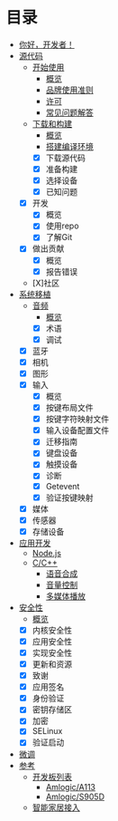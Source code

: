 # 目录

* [你好，开发者！](README.md)
* [源代码](source/getting_started/overview.md)
	* [开始使用](source/getting_started/overview.md)
		* [概览](source/getting_started/overview.md)
		* [品牌使用准则](source/getting_started/brand_guidelines.md)
		* [许可](source/getting_started/licenses.md)
		* [常见问题解答](source/faq.md)
	* [下载和构建](source/downloading_building/requirements.md)
		* [概览](source/downloading_building/requirements.md)
		* [搭建编译环境](source/downloading_building/build_env.md)
		* [X] 下载源代码
		* [X] 准备构建
		* [X] 选择设备
		* [X] 已知问题
	* [X] 开发
		* [X] 概览
		* [X] 使用repo
		* [X] 了解Git
	* [X] 做出贡献
		* [X] 概览
		* [X] 报告错误	
	* [X]社区
* [系统移植](porting/overview.md)
	* [音频](porting/overview.md)
		* [概览](porting/overview.md)
		* [X] 术语
		* [X] 调试
	* [X] 蓝牙
	* [X] 相机
	* [X] 图形
	* [X] 输入
		* [X] 概览
		* [X] 按键布局文件
		* [X] 按键字符映射文件
		* [X] 输入设备配置文件
		* [X] 迁移指南
		* [X] 键盘设备
		* [X] 触摸设备
		* [X] 诊断
		* [X] Getevent
		* [X] 验证按键映射
	* [X] 媒体
	* [X] 传感器
	* [X] 存储设备
* [应用开发](development/overview.md)
	* [Node.js](development/tutorial-nodejs.md)
	* [C/C++](development/tutorial-cplusplus.md)
		* [语音合成](development/cplusplus/tts.md)
		* [音量控制](development/cplusplus/volume_ctrl.md)
		* [多媒体播放](development/cplusplus/mediaplayer.md)
* [安全性](security/overview.md)
	* [概览](security/overview.md)
	* [X] 内核安全性
	* [X] 应用安全性
	* [X] 实现安全性
	* [X] 更新和资源
	* [X] 致谢
	* [X] 应用签名
	* [X] 身份验证
	* [X] 密钥存储区
	* [X] 加密
	* [X] SELinux
	* [X] 验证启动
* [微调](tuning/overview.md)
* [参考](reference/overview.md)
	* [开发板列表](reference/dev_board/board_list.md)
		* [Amlogic/A113](reference/dev_board/amlogic/a113.md)
		* [Amlogic/S905D](reference/dev_board/amlogic/s905d.md)
	* [智能家居接入](https://rokid.github.io/rokid-homebase-docs/)
